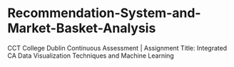 # Recommendation-System-and-Market-Basket-Analysis
 CCT College Dublin Continuous Assessment | Assignment Title: Integrated CA Data Visualization Techniques and Machine Learning
